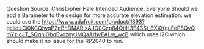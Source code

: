 Question Source:      Christopher Hale
Intended Audience:    Everyone
Should we add a Barameter to the design for more accurate elevation estimation. we could use the https://www.adafruit.com/product/1893?gclid=Cj0KCQjwqP2pBhDMARIsAJQ0Czp84QtlH3E43St_8XXffguFeP8QvQmYzIcJT_SQqniGbqEvoznyJMQaArhvEALw_wcB
which uses I2C which should make it no issue for the RP2040 to run.
